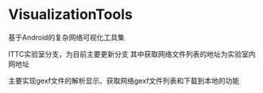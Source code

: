 VisualizationTools
==================

基于Android的复杂网络可视化工具集

ITTC实验室分支，为目前主要更新分支
其中获取网络文件列表的地址为实验室内网地址

主要实现gexf文件的解析显示、获取网络gexf文件列表和下载到本地的功能

